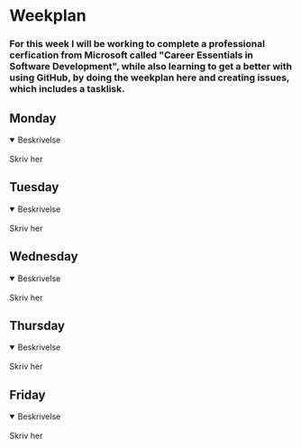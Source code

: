 # Weekplan

### For this week I will be working to complete a professional cerfication from Microsoft called "Career Essentials in Software Development", while also learning to get a better with using GitHub, by doing the weekplan here and creating issues, which includes a tasklisk. 

## Monday

<details open>
<summary> Beskrivelse </summary>
<br>
Skriv her
</details>

## Tuesday

<details open>
<summary> Beskrivelse </summary>
<br>
Skriv her
</details>

## Wednesday

<details open>
<summary> Beskrivelse </summary>
<br>
Skriv her
</details>

## Thursday

<details open>
<summary> Beskrivelse </summary>
<br>
Skriv her
</details>

## Friday
<details open>
<summary> Beskrivelse </summary>
<br>
Skriv her
</details>
